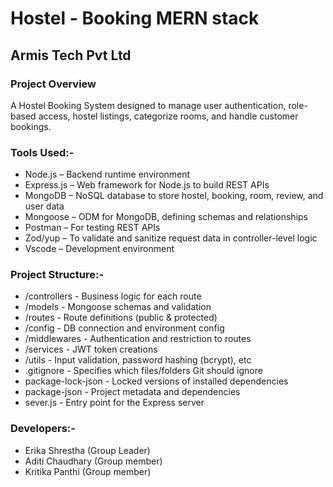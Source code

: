 # Hostel - Booking MERN stack
## Armis Tech Pvt Ltd
### Project Overview
A Hostel Booking System designed to manage user authentication, role-based access, hostel listings, categorize rooms, and handle customer bookings. 

### Tools Used:-
- Node.js – Backend runtime environment
- Express.js – Web framework for Node.js to build REST APIs
- MongoDB – NoSQL database to store hostel, booking, room, review, and user data
- Mongoose – ODM for MongoDB, defining schemas and relationships
- Postman – For testing REST APIs
- Zod/yup – To validate and sanitize request data in controller-level logic
- Vscode – Development environment

### Project Structure:-
- /controllers - Business logic for each route
- /models - Mongoose schemas and validation
- /routes - Route definitions (public & protected)
- /config - DB connection and environment config
- /middlewares - Authentication and restriction to routes
- /services - JWT token creations
- /utils - Input validation, password hashing (bcrypt), etc
- .gitignore - Specifies which files/folders Git should ignore
- package-lock-json - Locked versions of installed dependencies
- package-json - Project metadata and dependencies
- sever.js - Entry point for the Express server

### Developers:-
- Erika Shrestha (Group Leader)
- Aditi Chaudhary (Group member)
- Kritika Panthi (Group member)
  


